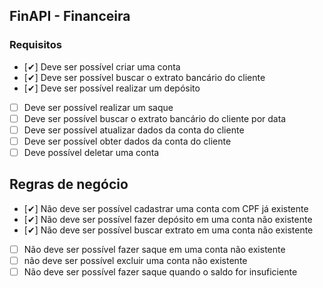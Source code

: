 ## FinAPI - Financeira

### Requisitos
- [✔] Deve ser possível criar uma conta
- [✔] Deve ser possível buscar o extrato bancário do cliente
- [✔] Deve ser possível realizar um depósito
- [ ] Deve ser possível realizar um saque
- [ ] Deve ser possível buscar o extrato bancário do cliente por data
- [ ] Deve ser possível atualizar dados da conta do cliente
- [ ] Deve ser possível obter dados da conta do cliente
- [ ] Deve possível deletar uma conta

## Regras de negócio
- [✔] Não deve ser possível cadastrar uma conta com CPF já existente
- [✔] Não deve ser possível fazer depósito em uma conta não existente
- [✔] Não deve ser possível buscar extrato em uma conta não existente
- [ ] Não deve ser possível fazer saque em uma conta não existente
- [ ] não deve ser possível excluir uma conta não existente
- [ ] Não deve ser possível fazer saque quando o saldo for insuficiente